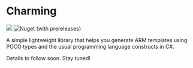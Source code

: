 # Charming

![](https://github.com/tzkhan/Charming/workflows/CI/badge.svg)
![Nuget (with prereleases)](https://img.shields.io/nuget/vpre/Charming)
<!-- ![Nuget](https://img.shields.io/nuget/dt/Charming) -->

A simple lightweight library that helps you generate ARM templates using POCO types and the usual programming language constructs in C#.

Details to follow soon. Stay tuned!
